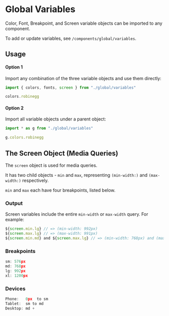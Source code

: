 # Global Variables

Color, Font, Breakpoint, and Screen variable objects can be imported to any
component.

To add or update variables, see `/components/global/variables`.

## Usage

#### Option 1

Import any combination of the three variable objects and use them directly:

```js
import { colors, fonts, screen } from "./global/variables"

colors.robinegg
```

#### Option 2

Import all variable objects under a parent object:

```js
import * as g from "./global/variables"

g.colors.robinegg
```

## The Screen Object (Media Queries)

The `screen` object is used for media queries.

It has two child objects - `min` and `max`, representing `(min-width:)` and
`(max-width:)` respectively.

`min` and `max` each have four breakpoints, listed below.

### Output

Screen variables include the entire `min-width` or `max-width` query. For
example:

```jsx
${screen.min.lg} // => (min-width: 992px)
${screen.max.lg} // => (max-width: 991px)
${screen.min.md} and ${screen.max.lg} // => (min-width: 768px) and (max-width: 991px)
```

### Breakpoints

```jsx
sm: 576px
md: 768px
lg: 992px
xl: 1200px
```

### Devices

```jsx
Phone:   0px  to sm
Tablet:  sm to md
Desktop: md +
```
